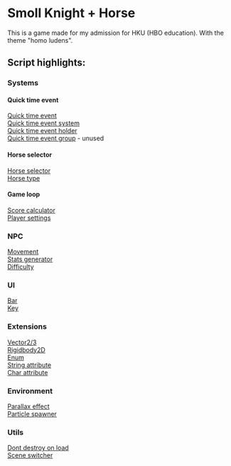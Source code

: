 # Smoll Knight + Horse
This is a game made for my admission for HKU (HBO education). With the theme "homo ludens".

## Script highlights:
### Systems
#### Quick time event
[Quick time event](Assets/Scripts/Framework/QuickTimeEvents/QuickTimeEvent.cs)<br>
[Quick time event system](Assets/Scripts/Framework/QuickTimeEvents/QuickTimeEventSystem.cs)<br>
[Quick time event holder](Assets/Scripts/Framework/QuickTimeEvents/BaseQuickTimeEventHolder.cs)<br>
[Quick time event group](Assets/Scripts/Framework/QuickTimeEvents/QuickTimeEventGroup.cs) - unused<br>
#### Horse selector
[Horse selector](Assets/Scripts/Framework/Horse%20selector/HorseSelector.cs)<br>
[Horse type](Assets/Scripts/Framework/Horse%20selector/HorseType.cs)<br>
#### Game loop
[Score calculator](Assets/Scripts/Framework/ScoreCalculator.cs)<br>
[Player settings](Assets/Scripts/Framework/GetPlayerSettings.cs)<br>
### NPC
[Movement](Assets/Scripts/NPC/HorseMovement.cs)<br>
[Stats generator](Assets/Scripts/NPC/HorseStatesGenerator.cs)<br>
[Difficulty](Assets/Scripts/NPC/NpcDifficulty.cs)<br>
### UI
[Bar](Assets/Scripts/UI/QuickTimeEvents/QuickTimeEventBar.cs)<br>
[Key](Assets/Scripts/UI/QuickTimeEvents/QuickTimeEventKey.cs)<br>
### Extensions
[Vector2/3](Assets/Scripts/Framework/Extentions/VectorExtensions.cs)<br>
[Rigidbody2D](Assets/Scripts/Framework/Extentions/Rigidbody2DExtensions.cs)<br>
[Enum](Assets/Scripts/Framework/Extentions/EnumExtensions.cs)<br>
[String attribute](Assets/Scripts/Framework/Extentions/Attributes/StringValueAttribute.cs)<br>
[Char attribute](Assets/Scripts/Framework/Extentions/Attributes/CharValueAttribute.cs)<br>
### Environment
[Parallax effect](Assets/Scripts/Environment/ParallaxEffect.cs)<br>
[Particle spawner](Assets/Scripts/Environment/SpawnParticle.cs)<br>
### Utils
[Dont destroy on load](Assets/Scripts/Framework/DontDestroyOnLoad.cs)<br>
[Scene switcher](Assets/Scripts/Framework/SceneSwitcher.cs)<br>
